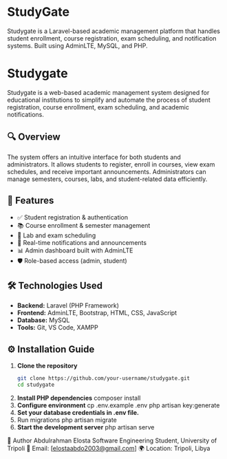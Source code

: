 # StudyGate
Studygate is a Laravel-based academic management platform that handles student enrollment, course registration, exam scheduling, and notification systems. Built using AdminLTE, MySQL, and PHP.
# Studygate

Studygate is a web-based academic management system designed for educational institutions to simplify and automate the process of student registration, course enrollment, exam scheduling, and academic notifications.

## 🔍 Overview

The system offers an intuitive interface for both students and administrators. It allows students to register, enroll in courses, view exam schedules, and receive important announcements. Administrators can manage semesters, courses, labs, and student-related data efficiently.

## 🚀 Features

- ✅ Student registration & authentication
- 📚 Course enrollment & semester management
- 🧪 Lab and exam scheduling
- 🔔 Real-time notifications and announcements
- 📊 Admin dashboard built with AdminLTE
- 🛡️ Role-based access (admin, student)

## 🛠️ Technologies Used

- **Backend:** Laravel (PHP Framework)
- **Frontend:** AdminLTE, Bootstrap, HTML, CSS, JavaScript
- **Database:** MySQL
- **Tools:** Git, VS Code, XAMPP

## ⚙️ Installation Guide

1. **Clone the repository**
   ```bash
   git clone https://github.com/your-username/studygate.git
   cd studygate
2. **Install PHP dependencies**
composer install
3. **Configure environment**
cp .env.example .env
php artisan key:generate
4. **Set your database credentials in .env file.**
5. Run migrations
php artisan migrate
6. **Start the development server**
php artisan serve

👤 Author
Abdulrahman Elosta
Software Engineering Student, University of Tripoli
📧 Email: [elostaabdo2003@gmail.com]
🌍 Location: Tripoli, Libya
